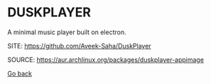 # DUSKPLAYER

 A minimal music player built on electron.

 SITE: https://github.com/Aveek-Saha/DuskPlayer

 SOURCE: https://aur.archlinux.org/packages/duskplayer-appimage

 [Go back](https://portable-linux-apps.github.io/apps.html)
